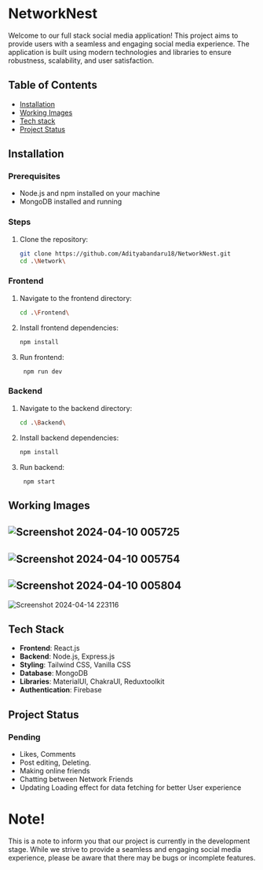 # NetworkNest

Welcome to our full stack social media application! This project aims to provide users with a seamless and engaging social media experience. The application is built using modern technologies and libraries to ensure robustness, scalability, and user satisfaction.

## Table of Contents

- [Installation](#installation1)
- [Working Images](#usage)
- [Tech stack](#contributing)
- [Project Status](#credits)
  
## Installation

### Prerequisites
- Node.js and npm installed on your machine
- MongoDB installed and running

### Steps
1. Clone the repository:
   ```bash
   git clone https://github.com/Adityabandaru18/NetworkNest.git
   cd .\Network\
   ```
### Frontend

1. Navigate to the frontend directory:
    ```bash
   cd .\Frontend\

    ```
2. Install frontend dependencies:
    ```bash
   npm install
   ```
3. Run frontend:
    ```
     npm run dev
    ```

 ### Backend
1. Navigate to the backend directory:
    ```bash
    cd .\Backend\

    ```
2. Install backend dependencies:
    ```bash
   npm install
   ```
3. Run backend:
    ```
     npm start
    ```

## Working Images
![Screenshot 2024-04-10 005725](https://github.com/Adityabandaru18/NetworkNest/assets/127210540/9a7e7380-4de8-4fbe-b2d6-b84e93adef50)
---

![Screenshot 2024-04-10 005754](https://github.com/Adityabandaru18/NetworkNest/assets/127210540/f4f1bf52-721c-40a1-ae23-a3deb347e33f)
---

![Screenshot 2024-04-10 005804](https://github.com/Adityabandaru18/NetworkNest/assets/127210540/9f00a363-df5d-4d87-980b-55049f345e36)
---

![Screenshot 2024-04-14 223116](https://github.com/Adityabandaru18/NetworkNest/assets/127210540/ca093104-369d-4ced-9e4c-dbb8f28f84b7)


## Tech Stack

- **Frontend**: React.js
- **Backend**: Node.js, Express.js
- **Styling**: Tailwind CSS, Vanilla CSS
- **Database**: MongoDB
- **Libraries**: MaterialUI, ChakraUI, Reduxtoolkit
- **Authentication**: Firebase

## Project Status

### Pending
- Likes, Comments
- Post editing, Deleting.
- Making online friends
- Chatting between Network Friends
- Updating Loading effect for data fetching for better User experience

# Note!

This is a note to inform you that our project is currently in the development stage. While we strive to provide a seamless and engaging social media experience, please be aware that there may be bugs or incomplete features.
